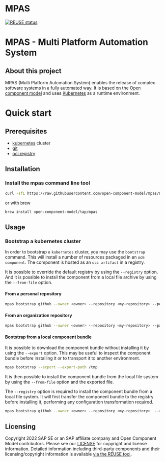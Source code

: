 # MPAS

[![REUSE status](https://api.reuse.software/badge/github.com/open-component-model/MPAS)](https://api.reuse.software/info/github.com/open-component-model/MPAS)

# MPAS - Multi Platform Automation System

## About this project

MPAS (Multi Platform Automation System) enables the release of complex software
systems in a fully automated way. It is based on the [Open component model](https://github.com/open-component-model/ocm)
and uses [Kubernetes](https://kubernetes.io/) as a runtime environment.

# Quick start

## Prerequisites

* [kubernetes](https://kubernetes.io/) cluster
* [git](https://git-scm.com/)
* [oci registry](https://docs.docker.com/registry/spec/api/)


## Installation

### Install the mpas command line tool

```bash
curl -sfL https://raw.githubusercontent.com/open-component-model/mpas/main/install.sh | sh -
```

or  with brew

```bash
brew install open-component-model/tap/mpas
```

## Usage

### Bootstrap a kubernetes cluster

In order to bootstrap a `kubernetes` cluster, you may use the `bootstrap` command.
This will install a number of resources packaged in an `ocm component`. The component is
hosted as an `oci artifact` in a registry.

It is possible to override the default registry by using the `--registry` option.
And it is possible to install the component from a local file archive by using the `--from-file` option.

#### From a personal repository

```bash
mpas bootstrap github --owner <owner> --repository <my-repository> --personal --path clusters/my-cluster
```

#### From an organization repository

```bash
mpas bootstrap github --owner <owner> --repository <my-repository> --path clusters/my-cluster
```

#### Bootstrap from a local component bundle

It is possible to download the component bundle without installing it by using the `--export` option.
This may be useful to inspect the component bundle before installing it or to transport
it to another environment.

```bash
mpas bootstrap --export --export-path /tmp
```

It is then possible to install the component bundle from the local file system by using the `--from-file` option
and the exported file.

The `--registry` option is required to install the component bundle from a local file system.
It will first transfer the component bundle to the registry before installing it,
performing any configuration transformation required.

```bash
mpas bootstrap github --owner <owner> --repository <my-repository>  --registry <my-registry> --from-file /tmp/mpas-bundle.tar.gz --path clusters/my-cluster
```

## Licensing

Copyright 2022 SAP SE or an SAP affiliate company and Open Component Model contributors.
Please see our [LICENSE](LICENSE) for copyright and license information.
Detailed information including third-party components and their licensing/copyright information is available [via the REUSE tool](https://api.reuse.software/info/github.com/open-component-model/<repo-name>).
